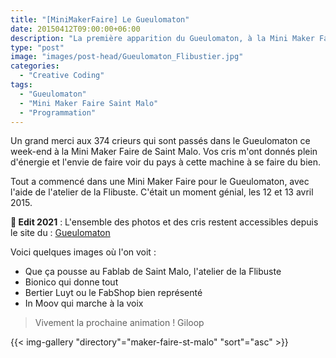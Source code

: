 ```yaml
---
title: "[MiniMakerFaire] Le Gueulomaton"
date: 20150412T09:00:00+06:00
description: "La première apparition du Gueulomaton, à la Mini Maker Faire St-Malo 2015"
type: "post"
image: "images/post-head/Gueulomaton_Flibustier.jpg"
categories: 
  - "Creative Coding"
tags:
  - "Gueulomaton"
  - "Mini Maker Faire Saint Malo"
  - "Programmation"
---
```


Un grand merci aux 374 crieurs qui sont passés dans le Gueulomaton ce week-end à la Mini Maker Faire de Saint Malo. Vos cris m'ont donnés plein d'énergie et l'envie de faire voir du pays à cette machine à se faire du bien.

Tout a commencé dans une Mini Maker Faire pour le Gueulomaton, avec l'aide de l'atelier de la Flibuste. C'était un moment génial, les 12 et 13 avril 2015. 

**💫  Edit 2021** : L'ensemble des photos et des cris restent accessibles depuis le site du : [Gueulomaton](https://gueulomaton.org)


Voici quelques images où l'on voit : 

- Que ça pousse au Fablab de Saint Malo, l'atelier de la Flibuste
- Bionico qui donne tout
- Bertier Luyt ou le FabShop bien représenté
- In Moov qui marche à la voix

> Vivement la prochaine animation ! 
> Giloop

{{< img-gallery "directory"="maker-faire-st-malo" "sort"="asc" >}}